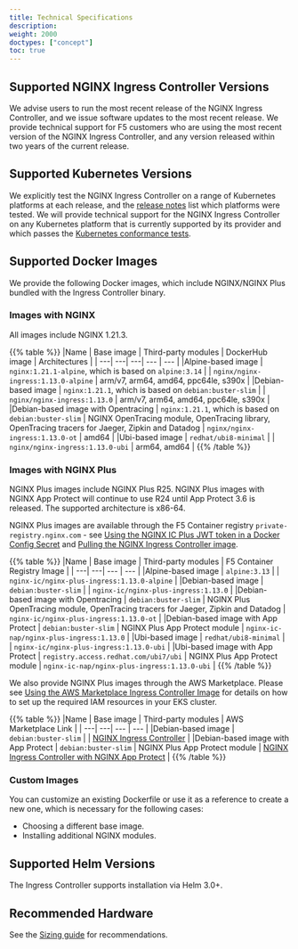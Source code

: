 ```yaml
---
title: Technical Specifications
description:
weight: 2000
doctypes: ["concept"]
toc: true
---
```



## Supported NGINX Ingress Controller Versions

We advise users to run the most recent release of the NGINX Ingress Controller, and we issue software updates to the most recent release. We provide technical support for F5 customers who are using the most recent version of the NGINX Ingress Controller, and any version released within two years of the current release.

## Supported Kubernetes Versions

We explicitly test the NGINX Ingress Controller on a range of Kubernetes platforms at each release, and the [release notes](/nginx-ingress-controller/releases) list which platforms were tested. We will provide technical support for the NGINX Ingress Controller on any Kubernetes platform that is currently supported by its provider and which passes the [Kubernetes conformance tests](https://www.cncf.io/certification/software-conformance/).

## Supported Docker Images

We provide the following Docker images, which include NGINX/NGINX Plus bundled with the Ingress Controller binary.

### Images with NGINX

All images include NGINX 1.21.3.

{{% table %}}
|Name | Base image | Third-party modules | DockerHub image | Architectures |
| ---| ---| ---| --- | --- |
|Alpine-based image | ``nginx:1.21.1-alpine``, which is based on ``alpine:3.14`` |  | ``nginx/nginx-ingress:1.13.0-alpine`` | arm/v7, arm64, amd64, ppc64le, s390x |
|Debian-based image | ``nginx:1.21.1``, which is based on ``debian:buster-slim`` |  | ``nginx/nginx-ingress:1.13.0`` | arm/v7, arm64, amd64, ppc64le, s390x |
|Debian-based image with Opentracing | ``nginx:1.21.1``, which is based on ``debian:buster-slim`` | NGINX OpenTracing module, OpenTracing library, OpenTracing tracers for Jaeger, Zipkin and Datadog | ``nginx/nginx-ingress:1.13.0-ot`` | amd64 |
|Ubi-based image | ``redhat/ubi8-minimal`` |  | ``nginx/nginx-ingress:1.13.0-ubi`` | arm64, amd64 |
{{% /table %}}

### Images with NGINX Plus

NGINX Plus images include NGINX Plus R25. 
NGINX Plus images with NGINX App Protect will continue to use R24 until App Protect 3.6 is released.
The supported architecture is x86-64.

NGINX Plus images are available through the F5 Container registry `private-registry.nginx.com` - see [Using the NGINX IC Plus JWT token in a Docker Config Secret](/nginx-ingress-controller/installation/using-the-jwt-token-docker-secret) and [Pulling the NGINX Ingress Controller image](/nginx-ingress-controller/installation/pulling-ingress-controller-image).

{{% table %}}
|Name | Base image | Third-party modules | F5 Container Registry Image |
| ---| ---| --- | --- |
|Alpine-based image | ``alpine:3.13`` |  | `nginx-ic/nginx-plus-ingress:1.13.0-alpine` |
|Debian-based image | ``debian:buster-slim`` |  | `nginx-ic/nginx-plus-ingress:1.13.0` |
|Debian-based image with Opentracing | ``debian:buster-slim`` | NGINX Plus OpenTracing module, OpenTracing tracers for Jaeger, Zipkin and Datadog | `nginx-ic/nginx-plus-ingress:1.13.0-ot` |
|Debian-based image with App Protect | ``debian:buster-slim`` | NGINX Plus App Protect module | `nginx-ic-nap/nginx-plus-ingress:1.13.0` |
|Ubi-based image | ``redhat/ubi8-minimal`` |  | `nginx-ic/nginx-plus-ingress:1.13.0-ubi` |
|Ubi-based image with App Protect | ``registry.access.redhat.com/ubi7/ubi`` | NGINX Plus App Protect module | `nginx-ic-nap/nginx-plus-ingress:1.13.0-ubi` |
{{% /table %}}

We also provide NGINX Plus images through the AWS Marketplace. Please see [Using the AWS Marketplace Ingress Controller Image](/nginx-ingress-controller/installation/using-aws-marketplace-image.md) for details on how to set up the required IAM resources in your EKS cluster.

{{% table %}}
|Name | Base image | Third-party modules | AWS Marketplace Link |
| ---| ---| --- | --- |
|Debian-based image | ``debian:buster-slim`` |  | [NGINX Ingress Controller](https://aws.amazon.com/marketplace/pp/prodview-fx3faxl7zqeau) |
|Debian-based image with App Protect | ``debian:buster-slim`` | NGINX Plus App Protect module | [NGINX Ingress Controller with NGINX App Protect](https://aws.amazon.com/marketplace/pp/prodview-vnrnxbf6u3nra) |
{{% /table %}}

### Custom Images

You can customize an existing Dockerfile or use it as a reference to create a new one, which is necessary for the following cases:

* Choosing a different base image.
* Installing additional NGINX modules.

## Supported Helm Versions

The Ingress Controller supports installation via Helm 3.0+.

## Recommended Hardware

See the [Sizing guide](https://www.nginx.com/resources/datasheets/nginx-ingress-controller-kubernetes-sizing-guide/) for recommendations.
